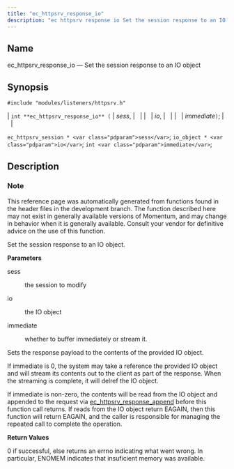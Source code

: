 ```yaml
---
title: "ec_httpsrv_response_io"
description: "ec httpsrv response io Set the session response to an IO object int ec httpsrv response io sess io immediate ec httpsrv session sess io object io int immediate This reference page was automatically generated from functions found in the header files in the development branch The function described here..."
---
```


<a name="apis.ec_httpsrv_response_io"></a> 
## Name

ec_httpsrv_response_io — Set the session response to an IO object

## Synopsis

`#include "modules/listeners/httpsrv.h"`

| `int **ec_httpsrv_response_io** (` | <var class="pdparam">sess</var>, |   |
|   | <var class="pdparam">io</var>, |   |
|   | <var class="pdparam">immediate</var>`)`; |   |

`ec_httpsrv_session * <var class="pdparam">sess</var>`;
`io_object * <var class="pdparam">io</var>`;
`int <var class="pdparam">immediate</var>`;<a name="idp53026752"></a> 
## Description

### Note

This reference page was automatically generated from functions found in the header files in the development branch. The function described here may not exist in generally available versions of Momentum, and may change in behavior when it is generally available. Consult your vendor for definitive advice on the use of this function.

Set the session response to an IO object.

**<a name="idp53029616"></a> Parameters**

<dl class="variablelist">

<dt>sess</dt>

<dd>

the session to modify

</dd>

<dt>io</dt>

<dd>

the IO object

</dd>

<dt>immediate</dt>

<dd>

whether to buffer immediately or stream it.

</dd>

</dl>

Sets the response payload to the contents of the provided IO object.

If immediate is 0, the system may take a reference the provided IO object and will stream its contents out to the client as part of the response. When the streaming is complete, it will delref the IO object.

If immediate is non-zero, the contents will be read from the IO object and appended to the request via [ec_httpsrv_response_append](/momentum/3/3-api/apis-ec-httpsrv-response-append) before this function call returns. If reads from the IO object return EAGAIN, then this function will return EAGAIN, and the caller is responsible for managing the repeated call to complete the operation.

**<a name="idp53038560"></a> Return Values**

0 if successful, else returns an errno indicating what went wrong. In particular, ENOMEM indicates that insuficient memory was available.